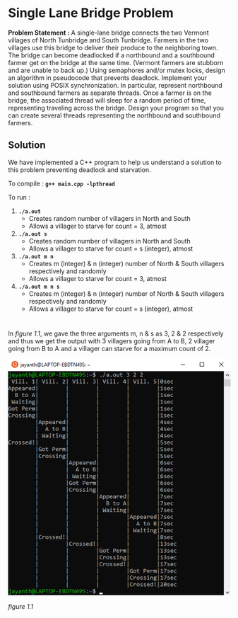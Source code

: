 # Single Lane Bridge Problem
**Problem Statement :**   A single-lane bridge connects the two Vermont villages of North Tunbridge and South Tunbridge. Farmers in the two villages use this bridge to deliver their produce to the neighboring town. The bridge can become deadlocked if a northbound and a southbound farmer get on the bridge at the same time. (Vermont farmers are stubborn and are unable to back up.) Using semaphores and/or mutex locks, design an algorithm in pseudocode that prevents deadlock. Implement your solution using POSIX synchronization. In particular, represent northbound and southbound farmers as separate threads. Once a farmer is on the bridge, the associated thread will sleep for a random period of time, representing traveling across the bridge. Design your program so that you can create several threads representing the northbound and southbound farmers.

## Solution
   We have implemented a C++ program to help us understand a solution to this problem preventing deadlock and starvation.
   
To compile :  **```g++ main.cpp -lpthread```**

To run : 
1. **```./a.out```**
    - Creates random number of villagers in North and South
	- Allows a villager to starve for count = 3, atmost
2. **```./a.out s```**
    - Creates random number of villagers in North and South
	- Allows a villager to starve for count = s (integer), atmost
3. **```./a.out m n```**
    - Creates m (integer) & n (integer) number of North & South villagers respectively and randomly
	- Allows a villager to starve for count = 3, atmost
4. **```./a.out m n s```**
    - Creates m (integer) & n (integer) number of North & South villagers respectively and randomly
	- Allows a villager to starve for count = s (integer), atmost
#
In *figure 1.1*, we gave the three arguments m, n & s as 3, 2 & 2 respectively and thus we get the output with 3 villagers going from A to B, 2 villager going from B to A and a villager can starve for a maximum count of 2.


![Output](https://raw.githubusercontent.com/imJayanth/SingleLaneBridgeProblem/master/Images/Output.png)

*figure 1.1*

